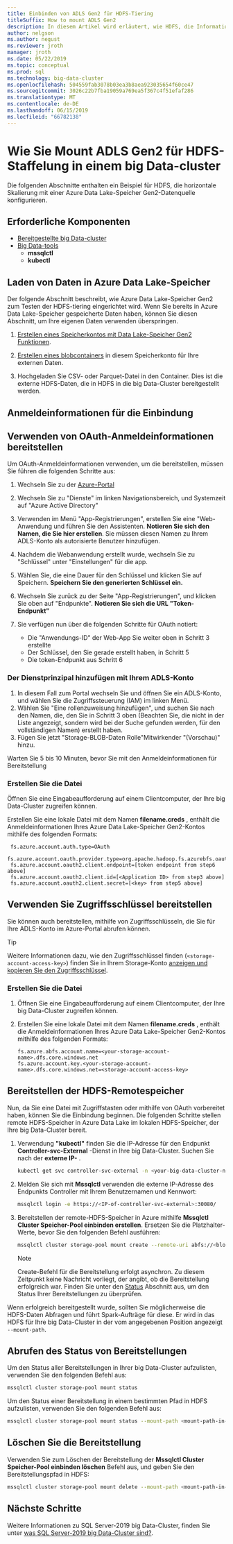 ```yaml
---
title: Einbinden von ADLS Gen2 für HDFS-Tiering
titleSuffix: How to mount ADLS Gen2
description: In diesem Artikel wird erläutert, wie HDFS, die Informationen zum Einbinden von eines externen Systems von Azure Data Lake Store-Datei in HDFS auf eine SQL Server-2019 big Data-Cluster (Vorschau) tiering konfiguriert.
author: nelgson
ms.author: negust
ms.reviewer: jroth
manager: jroth
ms.date: 05/22/2019
ms.topic: conceptual
ms.prod: sql
ms.technology: big-data-cluster
ms.openlocfilehash: 504559fab3078b03ea3b8aea923035654f60ce47
ms.sourcegitcommit: 3026c22b7fba19059a769ea5f367c4f51efaf286
ms.translationtype: MT
ms.contentlocale: de-DE
ms.lasthandoff: 06/15/2019
ms.locfileid: "66782138"
---
```

# <a name="how-to-mount-adls-gen2-for-hdfs-tiering-in-a-big-data-cluster"></a>Wie Sie Mount ADLS Gen2 für HDFS-Staffelung in einem big Data-cluster

Die folgenden Abschnitte enthalten ein Beispiel für HDFS, die horizontale Skalierung mit einer Azure Data Lake-Speicher Gen2-Datenquelle konfigurieren.

## <a name="prerequisites"></a>Erforderliche Komponenten

- [Bereitgestellte big Data-cluster](deployment-guidance.md)
- [Big Data-tools](deploy-big-data-tools.md)
  - **mssqlctl**
  - **kubectl**

## <a id="load"></a> Laden von Daten in Azure Data Lake-Speicher

Der folgende Abschnitt beschreibt, wie Azure Data Lake-Speicher Gen2 zum Testen der HDFS-tiering eingerichtet wird. Wenn Sie bereits in Azure Data Lake-Speicher gespeicherte Daten haben, können Sie diesen Abschnitt, um Ihre eigenen Daten verwenden überspringen.

1. [Erstellen eines Speicherkontos mit Data Lake-Speicher Gen2 Funktionen](https://docs.microsoft.com/azure/storage/blobs/data-lake-storage-quickstart-create-account).

1. [Erstellen eines blobcontainers](https://docs.microsoft.com/azure/storage/blobs/storage-quickstart-blobs-portal) in diesem Speicherkonto für Ihre externen Daten.

1. Hochgeladen Sie CSV- oder Parquet-Datei in den Container. Dies ist die externe HDFS-Daten, die in HDFS in die big Data-Cluster bereitgestellt werden.

## <a name="credentials-for-mounting"></a>Anmeldeinformationen für die Einbindung

## <a name="use-oauth-credentials-to-mount"></a>Verwenden von OAuth-Anmeldeinformationen bereitstellen

Um OAuth-Anmeldeinformationen verwenden, um die bereitstellen, müssen Sie führen die folgenden Schritte aus:

1. Wechseln Sie zu der [Azure-Portal](https://portal.azure.com)
1. Wechseln Sie zu "Dienste" im linken Navigationsbereich, und Systemzeit auf "Azure Active Directory"
1. Verwenden im Menü "App-Registrierungen", erstellen Sie eine "Web-Anwendung und führen Sie den Assistenten. **Notieren Sie sich den Namen, die Sie hier erstellen**. Sie müssen diesen Namen zu Ihrem ADLS-Konto als autorisierte Benutzer hinzufügen.
1. Nachdem die Webanwendung erstellt wurde, wechseln Sie zu "Schlüssel" unter "Einstellungen" für die app.
1. Wählen Sie, die eine Dauer für den Schlüssel und klicken Sie auf Speichern. **Speichern Sie den generierten Schlüssel ein.**
1.  Wechseln Sie zurück zu der Seite "App-Registrierungen", und klicken Sie oben auf "Endpunkte". **Notieren Sie sich die URL "Token-Endpunkt"**
1. Sie verfügen nun über die folgenden Schritte für OAuth notiert:

    - Die "Anwendungs-ID" der Web-App Sie weiter oben in Schritt 3 erstellte
    - Der Schlüssel, den Sie gerade erstellt haben, in Schritt 5
    - Die token-Endpunkt aus Schritt 6

### <a name="adding-the-service-principal-to-your-adls-account"></a>Der Dienstprinzipal hinzufügen mit Ihrem ADLS-Konto

1. In diesem Fall zum Portal wechseln Sie und öffnen Sie ein ADLS-Konto, und wählen Sie die Zugriffssteuerung (IAM) im linken Menü.
1. Wählen Sie "Eine rollenzuweisung hinzufügen", und suchen Sie nach den Namen, die, den Sie in Schritt 3 oben (Beachten Sie, die nicht in der Liste angezeigt, sondern wird bei der Suche gefunden werden, für den vollständigen Namen) erstellt haben.
1. Fügen Sie jetzt "Storage-BLOB-Daten Rolle"Mitwirkender "(Vorschau)" hinzu.

Warten Sie 5 bis 10 Minuten, bevor Sie mit den Anmeldeinformationen für Bereitstellung

### <a name="create-credential-file"></a>Erstellen Sie die Datei

Öffnen Sie eine Eingabeaufforderung auf einem Clientcomputer, der Ihre big Data-Cluster zugreifen können.

Erstellen Sie eine lokale Datei mit dem Namen **filename.creds** , enthält die Anmeldeinformationen Ihres Azure Data Lake-Speicher Gen2-Kontos mithilfe des folgenden Formats:

   ```text
    fs.azure.account.auth.type=OAuth
    fs.azure.account.oauth.provider.type=org.apache.hadoop.fs.azurebfs.oauth2.ClientCredsTokenProvider
    fs.azure.account.oauth2.client.endpoint=[token endpoint from step6 above]
    fs.azure.account.oauth2.client.id=[<Application ID> from step3 above]
    fs.azure.account.oauth2.client.secret=[<key> from step5 above]
   ```

## <a name="use-access-keys-to-mount"></a>Verwenden Sie Zugriffsschlüssel bereitstellen

Sie können auch bereitstellen, mithilfe von Zugriffsschlüsseln, die Sie für Ihre ADLS-Konto im Azure-Portal abrufen können.

 > [!TIP]
   > Weitere Informationen dazu, wie den Zugriffsschlüssel finden (`<storage-account-access-key>`) finden Sie in Ihrem Storage-Konto [anzeigen und kopieren Sie den Zugriffsschlüssel](https://docs.microsoft.com/azure/storage/common/storage-account-manage?#view-and-copy-access-keys).

### <a name="create-credential-file"></a>Erstellen Sie die Datei

1. Öffnen Sie eine Eingabeaufforderung auf einem Clientcomputer, der Ihre big Data-Cluster zugreifen können.

1. Erstellen Sie eine lokale Datei mit dem Namen **filename.creds** , enthält die Anmeldeinformationen Ihres Azure Data Lake-Speicher Gen2-Kontos mithilfe des folgenden Formats:

   ```text
   fs.azure.abfs.account.name=<your-storage-account-name>.dfs.core.windows.net
   fs.azure.account.key.<your-storage-account-name>.dfs.core.windows.net=<storage-account-access-key>
   ```

## <a id="mount"></a> Bereitstellen der HDFS-Remotespeicher

Nun, da Sie eine Datei mit Zugriffstasten oder mithilfe von OAuth vorbereitet haben, können Sie die Einbindung beginnen. Die folgenden Schritte stellen remote HDFS-Speicher in Azure Data Lake im lokalen HDFS-Speicher, der Ihre big Data-Cluster bereit.

1. Verwendung **"kubectl"** finden Sie die IP-Adresse für den Endpunkt **Controller-svc-External** -Dienst in Ihre big Data-Cluster. Suchen Sie nach der **externe IP-** .

   ```bash
   kubectl get svc controller-svc-external -n <your-big-data-cluster-name>
   ```

1. Melden Sie sich mit **Mssqlctl** verwenden die externe IP-Adresse des Endpunkts Controller mit Ihrem Benutzernamen und Kennwort:

   ```bash
   mssqlctl login -e https://<IP-of-controller-svc-external>:30080/
   ```

1. Bereitstellen der remote-HDFS-Speicher in Azure mithilfe **Mssqlctl Cluster Speicher-Pool einbinden erstellen**. Ersetzen Sie die Platzhalter-Werte, bevor Sie den folgenden Befehl ausführen:

   ```bash
   mssqlctl cluster storage-pool mount create --remote-uri abfs://<blob-container-name>@<storage-account-name>.dfs.core.windows.net/ --mount-path /mounts/<mount-name> --credential-file <path-to-adls-credentials>/file.creds
   ```

   > [!NOTE]
   > Create-Befehl für die Bereitstellung erfolgt asynchron. Zu diesem Zeitpunkt keine Nachricht vorliegt, der angibt, ob die Bereitstellung erfolgreich war. Finden Sie unter den [Status](#status) Abschnitt aus, um den Status Ihrer Bereitstellungen zu überprüfen.

Wenn erfolgreich bereitgestellt wurde, sollten Sie möglicherweise die HDFS-Daten Abfragen und führt Spark-Aufträge für diese. Er wird in das HDFS für Ihre big Data-Cluster in der vom angegebenen Position angezeigt `--mount-path`.

## <a id="status"></a> Abrufen des Status von Bereitstellungen

Um den Status aller Bereitstellungen in Ihrer big Data-Cluster aufzulisten, verwenden Sie den folgenden Befehl aus:

```bash
mssqlctl cluster storage-pool mount status
```

Um den Status einer Bereitstellung in einem bestimmten Pfad in HDFS aufzulisten, verwenden Sie den folgenden Befehl aus:

```bash
mssqlctl cluster storage-pool mount status --mount-path <mount-path-in-hdfs>
```

## <a id="delete"></a> Löschen Sie die Bereitstellung

Verwenden Sie zum Löschen der Bereitstellung der **Mssqlctl Cluster Speicher-Pool einbinden löschen** Befehl aus, und geben Sie den Bereitstellungspfad in HDFS:

```bash
mssqlctl cluster storage-pool mount delete --mount-path <mount-path-in-hdfs>
```

## <a name="next-steps"></a>Nächste Schritte

Weitere Informationen zu SQL Server-2019 big Data-Cluster, finden Sie unter [was SQL Server-2019 big Data-Cluster sind?](big-data-cluster-overview.md).
